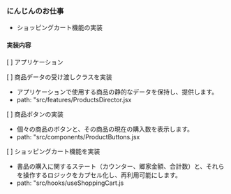 ### にんじんのお仕事

- ショッピングカート機能の実装

#### 実装内容

[ ] アプリケーション

[ ] 商品データの受け渡しクラスを実装

- アプリケーションで使用する商品の静的なデータを保持し、提供します。
- path: "src/features/ProductsDirector.jsx

[ ] 商品ボタンの実装

- 個々の商品のボタンと、その商品の現在の購入数を表示します。
- path: "src/components/ProductButtons.jsx

[ ] ショッピングカート機能を実装

- 書品の購入に関するステート（カウンター、郷家金額、合計数）と、それらを操作するロジックをカプセル化し、再利用可能にします。
- path: "src/hooks/useShoppingCart.js
